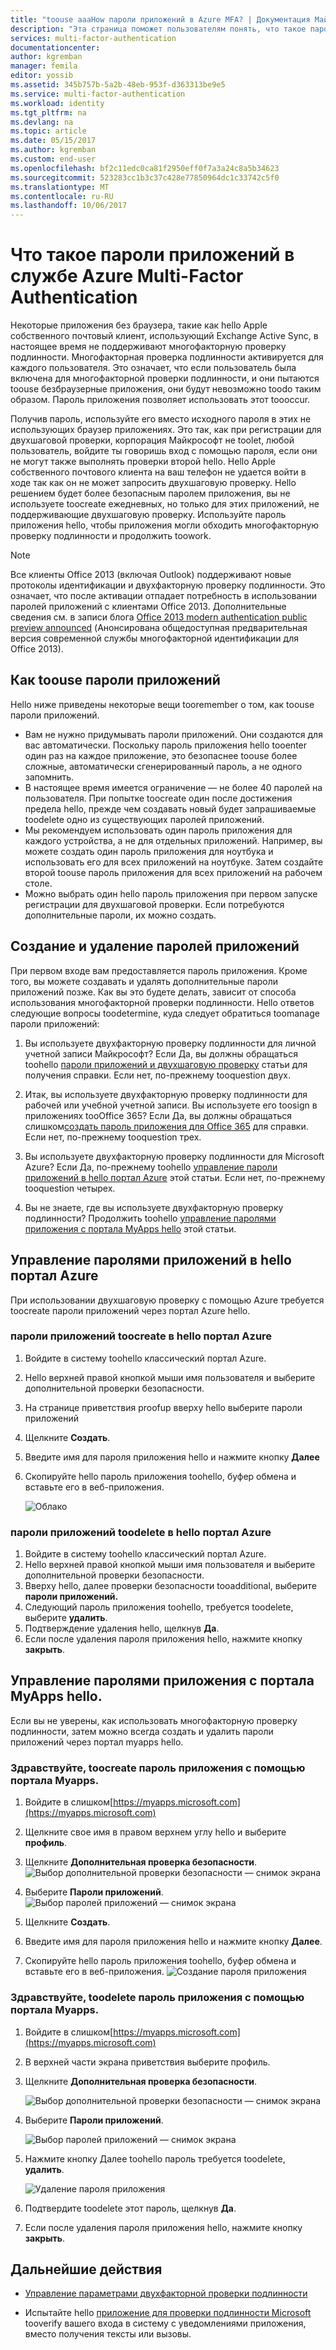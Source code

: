```yaml
---
title: "toouse aaaHow пароли приложений в Azure MFA? | Документация Майкрософт"
description: "Эта страница поможет пользователям понять, что такое пароли приложений и их использовании для учета tooAzure многофакторной проверки Подлинности."
services: multi-factor-authentication
documentationcenter: 
author: kgremban
manager: femila
editor: yossib
ms.assetid: 345b757b-5a2b-48eb-953f-d363313be9e5
ms.service: multi-factor-authentication
ms.workload: identity
ms.tgt_pltfrm: na
ms.devlang: na
ms.topic: article
ms.date: 05/15/2017
ms.author: kgremban
ms.custom: end-user
ms.openlocfilehash: bf2c11edc0ca81f2950eff0f7a3a24c8a5b34623
ms.sourcegitcommit: 523283cc1b3c37c428e77850964dc1c33742c5f0
ms.translationtype: MT
ms.contentlocale: ru-RU
ms.lasthandoff: 10/06/2017
---
```

# <a name="what-are-app-passwords-in-azure-multi-factor-authentication"></a>Что такое пароли приложений в службе Azure Multi-Factor Authentication
Некоторые приложения без браузера, такие как hello Apple собственного почтовый клиент, использующий Exchange Active Sync, в настоящее время не поддерживают многофакторную проверку подлинности. Многофакторная проверка подлинности активируется для каждого пользователя. Это означает, что если пользователь была включена для многофакторной проверки подлинности, и они пытаются toouse безбраузерные приложения, они будут невозможно toodo таким образом. Пароль приложения позволяет использовать этот toooccur.

Получив пароль, используйте его вместо исходного пароля в этих не использующих браузер приложениях. Это так, как при регистрации для двухшаговой проверки, корпорация Майкрософт не toolet, любой пользователь, войдите ты говоришь вход с помощью пароля, если они не могут также выполнять проверки второй hello. Hello Apple собственного почтового клиента на ваш телефон не удается войти в ходе так как он не может запросить двухшаговую проверку. Hello решением будет более безопасным паролем приложения, вы не используете toocreate ежедневных, но только для этих приложений, не поддерживающие двухшаговую проверку. Используйте пароль приложения hello, чтобы приложения могли обходить многофакторную проверку подлинности и продолжить toowork.

> [!NOTE]
> Все клиенты Office 2013 (включая Outlook) поддерживают новые протоколы идентификации и двухфакторную проверку подлинности.  Это означает, что после активации отпадает потребность в использовании паролей приложений с клиентами Office 2013.  Дополнительные сведения см. в записи блога [Office 2013 modern authentication public preview announced](https://blogs.office.com/2015/03/23/office-2013-modern-authentication-public-preview-announced/) (Анонсирована общедоступная предварительная версия современной службы многофакторной идентификации для Office 2013).


## <a name="how-toouse-app-passwords"></a>Как toouse пароли приложений
Hello ниже приведены некоторые вещи tooremember о том, как toouse пароли приложений.

* Вам не нужно придумывать пароли приложений. Они создаются для вас автоматически. Поскольку пароль приложения hello tooenter один раз на каждое приложение, это безопаснее toouse более сложные, автоматически сгенерированный пароль, а не одного запомнить.
* В настоящее время имеется ограничение — не более 40 паролей на пользователя. При попытке toocreate один после достижения предела hello, прежде чем создавать новый будет запрашиваемые toodelete одно из существующих паролей приложений.
* Мы рекомендуем использовать один пароль приложения для каждого устройства, а не для отдельных приложений. Например, вы можете создать один пароль приложения для ноутбука и использовать его для всех приложений на ноутбуке. Затем создайте второй toouse пароль приложения для всех приложений на рабочем столе. 
* Можно выбрать один hello пароль приложения при первом запуске регистрации для двухшаговой проверки.  Если потребуются дополнительные пароли, их можно создать.



## <a name="creating-and-deleting-app-passwords"></a>Создание и удаление паролей приложений
При первом входе вам предоставляется пароль приложения.  Кроме того, вы можете создавать и удалять дополнительные пароли приложений позже.  Как вы это будете делать, зависит от способа использования многофакторной проверки подлинности. Hello ответов следующие вопросы toodetermine, куда следует обратиться toomanage пароли приложений: 

1. Вы используете двухфакторную проверку подлинности для личной учетной записи Майкрософт? Если Да, вы должны обращаться toohello [пароли приложений и двухшаговую проверку](https://support.microsoft.com/help/12409/microsoft-account-app-passwords-two-step-verification) статьи для получения справки. Если нет, по-прежнему tooquestion двух.

2. Итак, вы используете двухфакторную проверку подлинности для рабочей или учебной учетной записи. Вы используете его toosign в приложениях tooOffice 365? Если Да, вы должны обращаться слишком[создать пароль приложения для Office 365](https://support.office.com/article/Create-an-app-password-for-Office-365-3e7c860f-bda4-4441-a618-b53953ee1183) для справки. Если нет, по-прежнему tooquestion трех. 

3. Вы используете двухфакторную проверку подлинности для Microsoft Azure? Если Да, по-прежнему toohello [управление пароли приложений в hello портал Azure](#manage-app-passwords-in-the-Azure-portal) этой статьи. Если нет, по-прежнему tooquestion четырех.

4. Вы не знаете, где вы используете двухфакторную проверку подлинности? Продолжить toohello [управление паролями приложения с портала MyApps hello](#manage-app-passwords-with-the-myapps-portal) этой статьи. 


## <a name="manage-app-passwords-in-hello-azure-portal"></a>Управление паролями приложений в hello портал Azure
При использовании двухшаговую проверку с помощью Azure требуется toocreate пароли приложений через портал Azure hello.

### <a name="toocreate-app-passwords-in-hello-azure-portal"></a>пароли приложений toocreate в hello портал Azure
1. Войдите в систему toohello классический портал Azure.
2. Hello верхней правой кнопкой мыши имя пользователя и выберите дополнительной проверки безопасности.
3. На странице приветствия proofup вверху hello выберите пароли приложений
4. Щелкните **Создать**.
5. Введите имя для пароля приложения hello и нажмите кнопку **Далее**
6. Скопируйте hello пароль приложения toohello, буфер обмена и вставьте его в веб-приложения.
   
   ![Облако](./media/multi-factor-authentication-end-user-app-passwords/app2.png)


### <a name="toodelete-app-passwords-in-hello-azure-portal"></a>пароли приложений toodelete в hello портал Azure
1. Войдите в систему toohello классический портал Azure.
2. Hello верхней правой кнопкой мыши имя пользователя и выберите дополнительной проверки безопасности.
3. Вверху hello, далее проверки безопасности tooadditional, выберите **пароли приложений.**
4. Следующий пароль приложения toohello, требуется toodelete, выберите **удалить**.
5. Подтверждение удаления hello, щелкнув **Да**.
6. Если после удаления пароля приложения hello, нажмите кнопку **закрыть**.


## <a name="manage-app-passwords-with-hello-myapps-portal"></a>Управление паролями приложения с портала MyApps hello.
Если вы не уверены, как использовать многофакторную проверку подлинности, затем можно всегда создать и удалить пароли приложений через портал myapps hello.

### <a name="toocreate-an-app-password-using-hello-myapps-portal"></a>Здравствуйте, toocreate пароль приложения с помощью портала Myapps.
1. Войдите в слишком[https://myapps.microsoft.com](https://myapps.microsoft.com)
2. Щелкните свое имя в правом верхнем углу hello и выберите **профиль**.
3. Щелкните **Дополнительная проверка безопасности**.
   ![Выбор дополнительной проверки безопасности — снимок экрана](./media/multi-factor-authentication-end-user-manage/myapps1.png)

4. Выберите **Пароли приложений**.
   ![Выбор паролей приложений — снимок экрана](./media/multi-factor-authentication-end-user-app-passwords/apppass2.png)

5. Щелкните **Создать**.
6. Введите имя для пароля приложения hello и нажмите кнопку **Далее**.
7. Скопируйте hello пароль приложения toohello, буфер обмена и вставьте его в веб-приложения.
   ![Создание пароля приложения](./media/multi-factor-authentication-end-user-app-passwords/create2.png)

### <a name="toodelete-an-app-password-using-hello-myapps-portal"></a>Здравствуйте, toodelete пароль приложения с помощью портала Myapps.
1. Войдите в слишком[https://myapps.microsoft.com](https://myapps.microsoft.com)
2. В верхней части экрана приветствия выберите профиль.
3. Щелкните **Дополнительная проверка безопасности**.

   ![Выбор дополнительной проверки безопасности — снимок экрана](./media/multi-factor-authentication-end-user-manage/myapps1.png)

4. Выберите **Пароли приложений**.

   ![Выбор паролей приложений — снимок экрана](./media/multi-factor-authentication-end-user-app-passwords/apppass2.png)

5. Нажмите кнопку Далее toohello пароль требуется toodelete, **удалить**.

   ![Удаление пароля приложения](./media/multi-factor-authentication-end-user-app-passwords/delete1.png)

6. Подтвердите toodelete этот пароль, щелкнув **Да**.
7. Если после удаления пароля приложения hello, нажмите кнопку **закрыть**.

## <a name="next-steps"></a>Дальнейшие действия

- [Управление параметрами двухфакторной проверки подлинности](multi-factor-authentication-end-user-manage-settings.md)

- Испытайте hello [приложение для проверки подлинности Microsoft](microsoft-authenticator-app-how-to.md) tooverify вашего входа в систему с уведомлениями приложения, вместо получения тексты или вызовы. 
